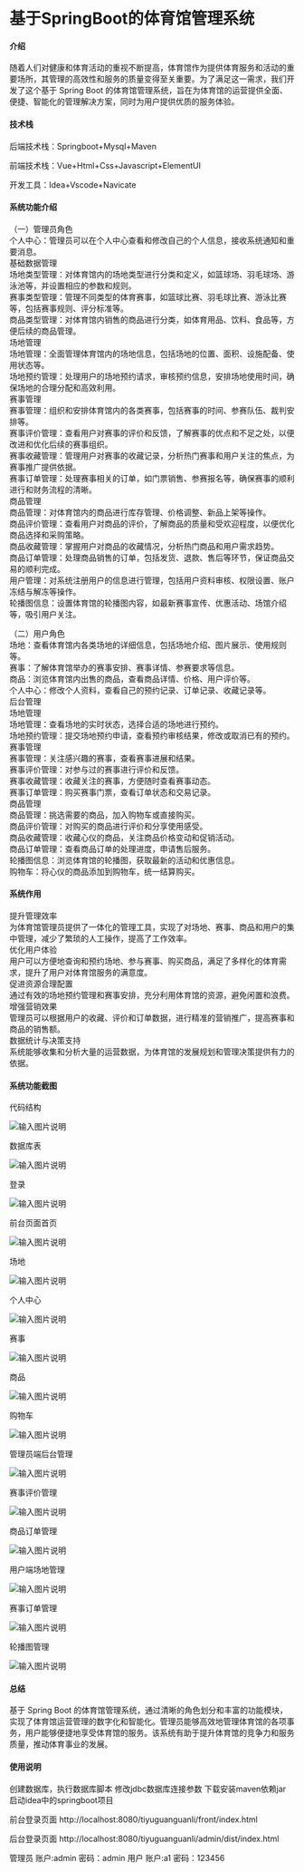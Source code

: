 


# 基于SpringBoot的体育馆管理系统

#### 介绍

随着人们对健康和体育活动的重视不断提高，体育馆作为提供体育服务和活动的重要场所，其管理的高效性和服务的质量变得至关重要。为了满足这一需求，我们开发了这个基于 Spring Boot 的体育馆管理系统，旨在为体育馆的运营提供全面、便捷、智能化的管理解决方案，同时为用户提供优质的服务体验。

#### 技术栈

后端技术栈：Springboot+Mysql+Maven

前端技术栈：Vue+Html+Css+Javascript+ElementUI

开发工具：Idea+Vscode+Navicate

#### 系统功能介绍

（一）管理员角色  
个人中心：管理员可以在个人中心查看和修改自己的个人信息，接收系统通知和重要消息。  
基础数据管理  
场地类型管理：对体育馆内的场地类型进行分类和定义，如篮球场、羽毛球场、游泳池等，并设置相应的参数和规则。  
赛事类型管理：管理不同类型的体育赛事，如篮球比赛、羽毛球比赛、游泳比赛等，包括赛事规则、评分标准等。  
商品类型管理：对体育馆内销售的商品进行分类，如体育用品、饮料、食品等，方便后续的商品管理。  
场地管理  
场地管理：全面管理体育馆内的场地信息，包括场地的位置、面积、设施配备、使用状态等。  
场地预约管理：处理用户的场地预约请求，审核预约信息，安排场地使用时间，确保场地的合理分配和高效利用。  
赛事管理  
赛事管理：组织和安排体育馆内的各类赛事，包括赛事的时间、参赛队伍、裁判安排等。  
赛事评价管理：查看用户对赛事的评价和反馈，了解赛事的优点和不足之处，以便改进和优化后续的赛事组织。  
赛事收藏管理：管理用户对赛事的收藏记录，分析热门赛事和用户关注的焦点，为赛事推广提供依据。  
赛事订单管理：处理赛事相关的订单，如门票销售、参赛报名等，确保赛事的顺利进行和财务流程的清晰。  
商品管理  
商品管理：对体育馆内的商品进行库存管理、价格调整、新品上架等操作。  
商品评价管理：查看用户对商品的评价，了解商品的质量和受欢迎程度，以便优化商品选择和采购策略。  
商品收藏管理：掌握用户对商品的收藏情况，分析热门商品和用户需求趋势。  
商品订单管理：处理商品销售的订单，包括发货、退款、售后等环节，保证商品交易的顺利完成。  
用户管理：对系统注册用户的信息进行管理，包括用户资料审核、权限设置、账户冻结与解冻等操作。  
轮播图信息：设置体育馆的轮播图内容，如最新赛事宣传、优惠活动、场馆介绍等，吸引用户关注。  

（二）用户角色  
场地：查看体育馆内各类场地的详细信息，包括场地介绍、图片展示、使用规则等。  
赛事：了解体育馆举办的赛事安排、赛事详情、参赛要求等信息。  
商品：浏览体育馆内出售的商品，查看商品详情、价格、用户评价等。  
个人中心：修改个人资料，查看自己的预约记录、订单记录、收藏记录等。  
后台管理  
场地管理  
场地管理：查看场地的实时状态，选择合适的场地进行预约。  
场地预约管理：提交场地预约申请，查看预约审核结果，修改或取消已有的预约。  
赛事管理  
赛事管理：关注感兴趣的赛事，查看赛事进展和结果。  
赛事评价管理：对参与过的赛事进行评价和反馈。  
赛事收藏管理：收藏关注的赛事，方便随时查看赛事动态。  
赛事订单管理：购买赛事门票，查看订单状态和交易记录。  
商品管理  
商品管理：挑选需要的商品，加入购物车或直接购买。  
商品评价管理：对购买的商品进行评价和分享使用感受。  
商品收藏管理：收藏心仪的商品，关注商品价格变动和促销活动。  
商品订单管理：查看商品订单的处理进度，申请售后服务。  
轮播图信息：浏览体育馆的轮播图，获取最新的活动和优惠信息。  
购物车：将心仪的商品添加到购物车，统一结算购买。  

#### 系统作用

提升管理效率  
为体育馆管理员提供了一体化的管理工具，实现了对场地、赛事、商品和用户的集中管理，减少了繁琐的人工操作，提高了工作效率。  
优化用户体验  
用户可以方便地查询和预约场地、参与赛事、购买商品，满足了多样化的体育需求，提升了用户对体育馆服务的满意度。  
促进资源合理配置  
通过有效的场地预约管理和赛事安排，充分利用体育馆的资源，避免闲置和浪费。  
增强营销效果  
管理员可以根据用户的收藏、评价和订单数据，进行精准的营销推广，提高赛事和商品的销售额。  
数据统计与决策支持  
系统能够收集和分析大量的运营数据，为体育馆的发展规划和管理决策提供有力的依据。  

#### 系统功能截图

代码结构

![输入图片说明](images/157a9939f56621b3599934b8b5d3785.png)

数据库表

![输入图片说明](images/aaefb011127f4f0ec7184119e588426.png)

登录

![输入图片说明](images/1c7a8a7465a00bce6badb13d7547e5f.png)

前台页面首页

![输入图片说明](images/a7d0b3c6246c34875f35190b0da9f94.png)

场地

![输入图片说明](images/a04f431146a5d1dc7e92a2e5079e464.png)

个人中心

![输入图片说明](images/3a08ee6564b283edec6c363de8daf16.png)

赛事

![输入图片说明](images/84244764bf44e3c9443975eb83fa56f.png)

商品

![输入图片说明](images/d94cf0df5b83b0446911cf36ed18ae1.png)

购物车

![输入图片说明](images/e17b7a24931ffafb86cebf56afb39ba.png)

管理员端后台管理

![输入图片说明](images/0e48df34c49438ae4d8dfe6acb4acb1.png)

赛事评价管理

![输入图片说明](images/578616fedca6761a8306f7eb8e2211f.png)

商品订单管理

![输入图片说明](images/e8a15c7680629e3798c0273481a0004.png)

用户端场地管理

![输入图片说明](images/39a22af42dee57a7dbe66dba1ab6d45.png)

赛事订单管理

![输入图片说明](images/22b22a511aaa7306e34d31e01664435.png)

轮播图管理

![输入图片说明](images/8f39f15405b47d60cb30bff0a21b38d.png)

#### 总结

基于 Spring Boot 的体育馆管理系统，通过清晰的角色划分和丰富的功能模块，实现了体育馆运营管理的数字化和智能化。管理员能够高效地管理体育馆的各项事务，用户能够便捷地享受体育馆的服务。该系统有助于提升体育馆的竞争力和服务质量，推动体育事业的发展。

#### 使用说明

创建数据库，执行数据库脚本 修改jdbc数据库连接参数 下载安装maven依赖jar 启动idea中的springboot项目

前台登录页面
http://localhost:8080/tiyuguanguanli/front/index.html

后台登录页面
http://localhost:8080/tiyuguanguanli/admin/dist/index.html

管理员			账户:admin 	密码：admin
用户				账户:a1 		密码：123456